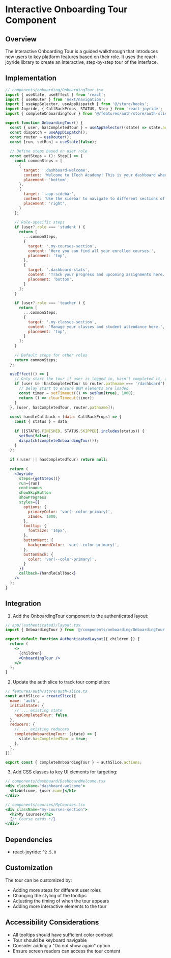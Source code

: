 # Interactive Onboarding Tour Component

## Overview

The Interactive Onboarding Tour is a guided walkthrough that introduces new users to key platform features based on their role. It uses the react-joyride library to create an interactive, step-by-step tour of the interface.

## Implementation

```jsx
// components/onboarding/OnboardingTour.tsx
import { useState, useEffect } from 'react';
import { useRouter } from 'next/navigation';
import { useAppSelector, useAppDispatch } from '@/store/hooks';
import Joyride, { CallBackProps, STATUS, Step } from 'react-joyride';
import { completeOnboardingTour } from '@/features/auth/store/auth-slice';

export function OnboardingTour() {
  const { user, hasCompletedTour } = useAppSelector((state) => state.auth);
  const dispatch = useAppDispatch();
  const router = useRouter();
  const [run, setRun] = useState(false);
  
  // Define steps based on user role
  const getSteps = (): Step[] => {
    const commonSteps = [
      {
        target: '.dashboard-welcome',
        content: 'Welcome to 1Tech Academy! This is your dashboard where you can see an overview of your activities.',
        placement: 'bottom',
      },
      {
        target: '.app-sidebar',
        content: 'Use the sidebar to navigate to different sections of the platform.',
        placement: 'right',
      }
    ];
    
    // Role-specific steps
    if (user?.role === 'student') {
      return [
        ...commonSteps,
        {
          target: '.my-courses-section',
          content: 'Here you can find all your enrolled courses.',
          placement: 'top',
        },
        {
          target: '.dashboard-stats',
          content: 'Track your progress and upcoming assignments here.',
          placement: 'bottom',
        }
      ];
    }
    
    if (user?.role === 'teacher') {
      return [
        ...commonSteps,
        {
          target: '.my-classes-section',
          content: 'Manage your classes and student attendance here.',
          placement: 'top',
        }
      ];
    }
    
    // Default steps for other roles
    return commonSteps;
  };
  
  useEffect(() => {
    // Only start the tour if user is logged in, hasn't completed it, and we're on the dashboard
    if (user && !hasCompletedTour && router.pathname === '/dashboard') {
      // Delay start to ensure DOM elements are loaded
      const timer = setTimeout(() => setRun(true), 1000);
      return () => clearTimeout(timer);
    }
  }, [user, hasCompletedTour, router.pathname]);
  
  const handleCallback = (data: CallBackProps) => {
    const { status } = data;
    
    if ([STATUS.FINISHED, STATUS.SKIPPED].includes(status)) {
      setRun(false);
      dispatch(completeOnboardingTour());
    }
  };
  
  if (!user || hasCompletedTour) return null;
  
  return (
    <Joyride
      steps={getSteps()}
      run={run}
      continuous
      showSkipButton
      showProgress
      styles={{
        options: {
          primaryColor: 'var(--color-primary)',
          zIndex: 1000,
        },
        tooltip: {
          fontSize: '14px',
        },
        buttonNext: {
          backgroundColor: 'var(--color-primary)',
        },
        buttonBack: {
          color: 'var(--color-primary)',
        }
      }}
      callback={handleCallback}
    />
  );
}
```

## Integration

1. Add the OnboardingTour component to the authenticated layout:

```jsx
// app/(authenticated)/layout.tsx
import { OnboardingTour } from '@/components/onboarding/OnboardingTour';

export default function AuthenticatedLayout({ children }) {
  return (
    <>
      {children}
      <OnboardingTour />
    </>
  );
}
```

2. Update the auth slice to track tour completion:

```jsx
// features/auth/store/auth-slice.ts
const authSlice = createSlice({
  name: 'auth',
  initialState: {
    // ... existing state
    hasCompletedTour: false,
  },
  reducers: {
    // ... existing reducers
    completeOnboardingTour: (state) => {
      state.hasCompletedTour = true;
    },
  },
});

export const { completeOnboardingTour } = authSlice.actions;
```

3. Add CSS classes to key UI elements for targeting:

```jsx
// components/dashboard/DashboardWelcome.tsx
<div className="dashboard-welcome">
  <h1>Welcome, {user.name}</h1>
</div>

// components/courses/MyCourses.tsx
<div className="my-courses-section">
  <h2>My Courses</h2>
  {/* Course cards */}
</div>
```

## Dependencies

- react-joyride: `^2.5.0`

## Customization

The tour can be customized by:
- Adding more steps for different user roles
- Changing the styling of the tooltips
- Adjusting the timing of when the tour appears
- Adding more interactive elements to the tour

## Accessibility Considerations

- All tooltips should have sufficient color contrast
- Tour should be keyboard navigable
- Consider adding a "Do not show again" option
- Ensure screen readers can access the tour content
